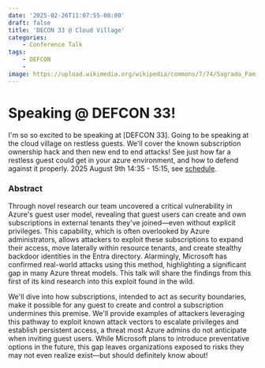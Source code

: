 ```yaml
---
date: '2025-02-26T11:07:55-08:00'
draft: false
title: 'DECON 33 @ Cloud Village'
categories:
    - Conference Talk
tags:
    - DEFCON
    - 
image: https://upload.wikimedia.org/wikipedia/commons/7/74/Sagrada_Familia_March_2015-10a.jpg
---
```


# Speaking @ DEFCON 33!


I'm so so excited to be speaking at [DEFCON 33]. Going to be speaking at the cloud village on restless guests. We'll cover the known subscription ownership hack and then new end to end attacks! See just how far a restless guest could get in your azure environment, and how to defend against it properly. 2025 August 9th 14:35 - 15:15, see [schedule](https://www.cloud-village.org/dc33#schedule/).


### Abstract
Through novel research our team uncovered a critical vulnerability in Azure's guest user model, revealing that guest users can create and own subscriptions in external tenants they've joined—even without explicit privileges. This capability, which is often overlooked by Azure administrators, allows attackers to exploit these subscriptions to expand their access, move laterally within resource tenants, and create stealthy backdoor identities in the Entra directory. Alarmingly, Microsoft has confirmed real-world attacks using this method, highlighting a significant gap in many Azure threat models. This talk will share the findings from this first of its kind research into this exploit found in the wild.

We'll dive into how subscriptions, intended to act as security boundaries, make it possible for any guest to create and control a subscription undermines this premise. We'll provide examples of attackers leveraging this pathway to exploit known attack vectors to escalate privileges and establish persistent access, a threat most Azure admins do not anticipate when inviting guest users. While Microsoft plans to introduce preventative options in the future, this gap leaves organizations exposed to risks they may not even realize exist––but should definitely know about!